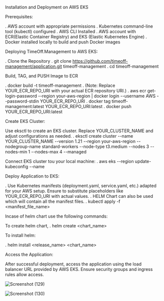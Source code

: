 Installation and Deployment on AWS EKS

Prerequisites:

. AWS account with appropriate permissions
. Kubernetes command-line tool (kubectl) configured
. AWS CLI Installed
. AWS account with ECR(Elastic Container Registry) and EKS (Elastic Kubernetes Engine)
. Docker installed locally to build and push Docker images

Deploying TimeOff.Management to AWS EKS:

. Clone the Repository
. git clone https://github.com/timeoff-management/application.git timeoff-management
. cd timeoff-management

Build, TAG, and PUSH Image to ECR

. docker build -t timeoff-management .
(Note: Replace YOUR_ECR_REPO_URI with your actual ECR repository URI.)
. aws ecr get-login-password --region your-aws-region | docker login --username AWS --password-stdin YOUR_ECR_REPO_URI
. docker tag timeoff-management:latest YOUR_ECR_REPO_URI:latest
. docker push YOUR_ECR_REPO_URI:latest

Create EKS Cluster:

Use eksctl to create an EKS cluster. Replace YOUR_CLUSTER_NAME and adjust configurations as needed.
. eksctl create cluster --name YOUR_CLUSTER_NAME --version 1.21 --region your-aws-region --nodegroup-name standard-workers --node-type t3.medium --nodes 3 --nodes-min 1 --nodes-max 4 --managed

Connect EKS cluster tou your local machine:
. aws eks --region <region> update-kubeconfig --name <cluster-name>

Deploy Application to EKS:

. Use Kubernetes manifests (deployment.yaml, service.yaml, etc.) adapted for your AWS setup. Ensure to substitute placeholders like YOUR_ECR_REPO_URI with actual values.
. HELM Chart can also be used which will contain all the manifest files.
. kubectl apply -f <manifest_file_name>

Incase of helm chart use the following commands:

To create helm chart,
. helm create <chart_name>

To install helm:

. helm install <release_name> <chart_name>

Access the Application:

After successful deployment, access the application using the load balancer URL provided by AWS EKS. Ensure security groups and ingress rules allow access.


![Screenshot (129)](https://github.com/user-attachments/assets/3fe00be1-d75c-4895-a6eb-abd664cdcebb)

![Screenshot (130)](https://github.com/user-attachments/assets/4bb3e64b-d3b9-4a15-a2ff-6792806cc06d)

